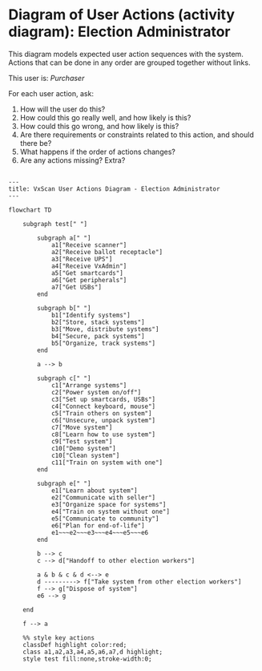 # Diagram of User Actions (activity diagram): Election Administrator

This diagram models expected user action sequences with the system.  Actions that can be done in any order are grouped together without links.

This user is:
*Purchaser*

For each user action, ask:  
1. How will the user do this?  
2. How could this go really well, and how likely is this?  
3. How could this go wrong, and how likely is this?  
4. Are there requirements or constraints related to this action, and should there be?
5. What happens if the order of actions changes?
6. Are any actions missing?  Extra?


```mermaid

---
title: VxScan User Actions Diagram - Election Administrator
---

flowchart TD

    subgraph test[" "]

        subgraph a[" "]
            a1["Receive scanner"]
            a2["Receive ballot receptacle"]
            a3["Receive UPS"]
            a4["Receive VxAdmin"]
            a5["Get smartcards"]
            a6["Get peripherals"]
            a7["Get USBs"]
        end

        subgraph b[" "]
            b1["Identify systems"]
            b2["Store, stack systems"]
            b3["Move, distribute systems"]
            b4["Secure, pack systems"]
            b5["Organize, track systems"]
        end

        a --> b

        subgraph c[" "]
            c1["Arrange systems"]
            c2["Power system on/off"]
            c3["Set up smartcards, USBs"]
            c4["Connect keyboard, mouse"]
            c5["Train others on system"]
            c6["Unsecure, unpack system"]
            c7["Move system"]
            c8["Learn how to use system"]
            c9["Test system"]
            c10["Demo system"]
            c10["Clean system"]
            c11["Train on system with one"]
        end

        subgraph e[" "]
            e1["Learn about system"]
            e2["Communicate with seller"]
            e3["Organize space for systems"]
            e4["Train on system without one"]
            e5["Communicate to community"]
            e6["Plan for end-of-life"]
            e1~~~e2~~~e3~~~e4~~~e5~~~e6
        end

        b --> c
        c --> d["Handoff to other election workers"]

        a & b & c & d <--> e
        d ---------> f["Take system from other election workers"]
        f --> g["Dispose of system"]
        e6 --> g

    end

    f --> a

    %% style key actions
    classDef highlight color:red;
    class a1,a2,a3,a4,a5,a6,a7,d highlight;
    style test fill:none,stroke-width:0;

```
